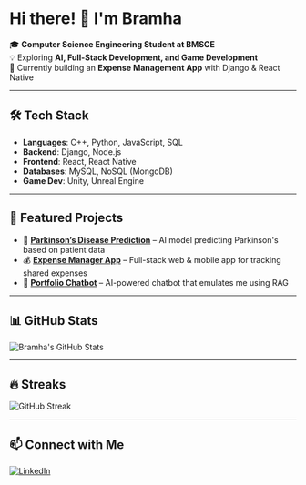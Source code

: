# Hi there! 👋 I'm Bramha  

🎓 **Computer Science Engineering Student at BMSCE**   
💡 Exploring **AI, Full-Stack Development, and Game Development**  
🚀 Currently building an **Expense Management App** with Django & React Native  

---

## 🛠 Tech Stack  

- **Languages**: C++, Python, JavaScript, SQL  
- **Backend**: Django, Node.js  
- **Frontend**: React, React Native  
- **Databases**: MySQL, NoSQL (MongoDB)  
- **Game Dev**: Unity, Unreal Engine   

---

## 🚀 Featured Projects  

- 🏥 **[Parkinson’s Disease Prediction](https://github.com/bramhaaa/Parkinsons-Prediction)** – AI model predicting Parkinson's based on patient data  
- 💰 **[Expense Manager App](https://github.com/bramhaaa/Expense-Manager)** – Full-stack web & mobile app for tracking shared expenses  
- 🤖 **[Portfolio Chatbot](https://github.com/bramhaaa/Portfolio-AI)** – AI-powered chatbot that emulates me using RAG  

---

## 📊 GitHub Stats  

![Bramha's GitHub Stats](https://github-readme-stats.vercel.app/api?username=bramhaaa&show_icons=true&theme=tokyonight)  

---

## 🔥 Streaks  

![GitHub Streak](https://github-readme-streak-stats.herokuapp.com/?user=bramhaaa&theme=tokyonight)  

---

## 📫 Connect with Me  

[![LinkedIn](https://img.shields.io/badge/LinkedIn-blue?logo=linkedin)](https://linkedin.com/in/bramhabajannavar)   
